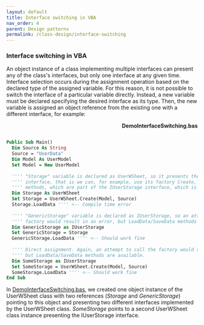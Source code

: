 ```yaml
---
layout: default
title: Interface switching in VBA
nav_order: 4
parent: Design patterns
permalink: /class-design/interface-switching
---
```


### Interface switching in VBA

An object instance of a class implementing multiple interfaces can present any of the class's interfaces, but only one interface at any given time. Interface selection occurs during the assignment operation based on the declared type of the assigned variable. For this reason, it is not possible to switch the interface of a particular variable directly. Instead, a new variable must be declared specifying the desired interface as its type. Then, the new variable is assigned an object reference from the existing one with a different interface, for example:

<a name="DemoInterfaceSwitching.bas"></a>
<p align="right"><b>DemoInterfaceSwitching.bas</b></p>

```vb

Public Sub Main()
  Dim Source As String
  Source = "UserData"
  Dim Model As UserModel
  Set Model = New UserModel
  
  '''' "Storage" variable is declared as UserWSheet, so it presents the default UserWSheet
  '''' interface, that is we can, for example, use its factory Create, but not the utility
  '''' methods, which are part of the IUserStorage interface, which is now hidden.
  Dim Storage As UserWSheet
  Set Storage = UserWSheet.Create(Model, Source)
  Storage.LoadData '''' <-- Compile time error
  
  '''' "GenericStorage" variable is declared as IUserStorage, so an attempt to call the
  '''' factory would result in an error, but LoadData/SaveData methods are now available.
  Dim GenericStorage as IUserStorage
  Set GenericStorage = Storage
  GenericStorage.LoadData '''' <-- Should work fine
  
  '''' Direct assignment. Again, an attempt to call the factory would result in an error,
  '''' but LoadData/SaveData methods are available.
  Dim SomeStorage as IUserStorage
  Set SomeStorage = UserWSheet.Create(Model, Source)  
  SomeStorage.LoadData '''' <-- Should work fine
End Sub

```

In [DemoInterfaceSwitching.bas](#DemoInterfaceSwitching.bas), we created one object instance of the UserWSheet class with two references (*Storage* and *GenericStorage*) pointing to this object and presenting two different interfaces implemented by the UserWSheet class. *SomeStorage* points to a second UserWSheet class instance presenting the IUserStorage interface.
